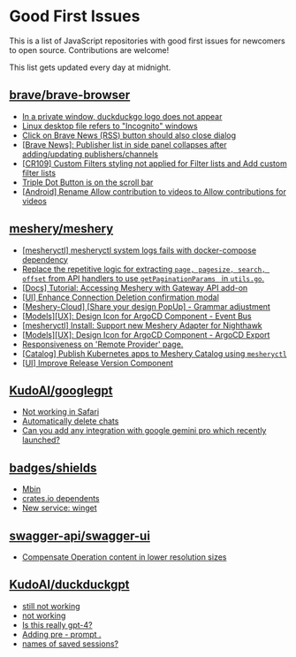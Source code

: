 # Good First Issues

This is a list of JavaScript repositories with good first issues for newcomers to open source. Contributions are welcome!

This list gets updated every day at midnight.

## [brave/brave-browser](https://github.com/brave/brave-browser)

- [In a private window, duckduckgo logo does not appear](https://github.com/brave/brave-browser/issues/18931)
- [Linux desktop file refers to "Incognito" windows](https://github.com/brave/brave-browser/issues/37623)
- [Click on Brave News (RSS) button should also close dialog](https://github.com/brave/brave-browser/issues/37216)
- [[Brave News]: Publisher list in side panel collapses after adding/updating publishers/channels](https://github.com/brave/brave-browser/issues/36550)
- [[CR109] Custom Filters styling not applied for Filter lists and Add custom filter lists](https://github.com/brave/brave-browser/issues/27647)
- [Triple Dot Button is on the  scroll bar ](https://github.com/brave/brave-browser/issues/36298)
- [[Android] Rename Allow contribution to videos to Allow contributions for videos](https://github.com/brave/brave-browser/issues/17896)

## [meshery/meshery](https://github.com/meshery/meshery)

- [[mesheryctl] mesheryctl system logs fails with docker-compose dependency](https://github.com/meshery/meshery/issues/10777)
- [Replace the repetitive logic for extracting `page, pagesize, search, offset` from API handlers to use  `getPaginationParams ` in `utils.go`.](https://github.com/meshery/meshery/issues/10825)
- [[Docs] Tutorial: Accessing Meshery with Gateway API add-on](https://github.com/meshery/meshery/issues/10333)
- [[UI] Enhance Connection Deletion confirmation modal](https://github.com/meshery/meshery/issues/10558)
- [[Meshery-Cloud] [Share your design PopUp] - Grammar adjustment](https://github.com/meshery/meshery/issues/10038)
- [[Models][UX]: Design Icon for ArgoCD Component - Event Bus](https://github.com/meshery/meshery/issues/10297)
- [[mesheryctl] Install: Support new Meshery Adapter for Nighthawk](https://github.com/meshery/meshery/issues/10371)
- [[Models][UX]: Design Icon for ArgoCD Component - ArgoCD Export](https://github.com/meshery/meshery/issues/10294)
- [Responsiveness on 'Remote Provider' page.](https://github.com/meshery/meshery/issues/10743)
- [[Catalog] Publish Kubernetes apps to Meshery Catalog using `mesheryctl`](https://github.com/meshery/meshery/issues/10444)
- [[UI] Improve Release Version Component](https://github.com/meshery/meshery/issues/9569)

## [KudoAI/googlegpt](https://github.com/KudoAI/googlegpt)

- [Not working in Safari](https://github.com/KudoAI/googlegpt/issues/33)
- [Automatically delete chats](https://github.com/KudoAI/googlegpt/issues/2)
- [Can you add any integration with google gemini pro which recently launched?](https://github.com/KudoAI/googlegpt/issues/10)

## [badges/shields](https://github.com/badges/shields)

- [Mbin](https://github.com/badges/shields/issues/10264)
- [crates.io dependents](https://github.com/badges/shields/issues/10204)
- [New service: winget](https://github.com/badges/shields/issues/5548)

## [swagger-api/swagger-ui](https://github.com/swagger-api/swagger-ui)

- [Compensate Operation content in lower resolution sizes](https://github.com/swagger-api/swagger-ui/issues/8940)

## [KudoAI/duckduckgpt](https://github.com/KudoAI/duckduckgpt)

- [still not working](https://github.com/KudoAI/duckduckgpt/issues/46)
- [not working](https://github.com/KudoAI/duckduckgpt/issues/44)
- [Is this really gpt-4? ](https://github.com/KudoAI/duckduckgpt/issues/27)
- [Adding pre - prompt .](https://github.com/KudoAI/duckduckgpt/issues/20)
- [names of saved sessions?](https://github.com/KudoAI/duckduckgpt/issues/13)

